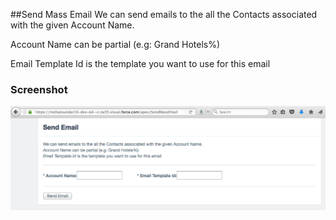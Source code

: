 ##Send Mass Email
We can send emails to the all the Contacts associated with the given Account Name.

Account Name can be partial (e.g: Grand Hotels%)

Email Template Id is the template you want to use for this email 


### Screenshot
![](https://github.com/mohan-chinnappan-n/sfdc-mass-email/blob/master/SendEmail.png)
